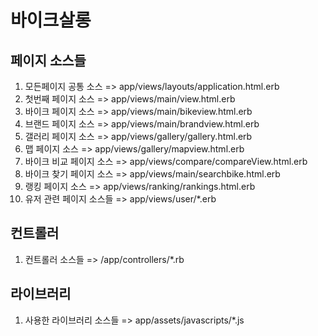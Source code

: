 # 바이크살롱

## 페이지 소스들
1. 모든페이지 공통 소스 => app/views/layouts/application.html.erb
2. 첫번째 페이지 소스 => app/views/main/view.html.erb
3. 바이크 페이지 소스 => app/views/main/bikeview.html.erb
4. 브랜드 페이지 소스 => app/views/main/brandview.html.erb
5. 갤러리 페이지 소스 => app/views/gallery/gallery.html.erb
6. 맵 페이지 소스 => app/views/gallery/mapview.html.erb
7. 바이크 비교 페이지 소스 => app/views/compare/compareView.html.erb
8. 바이크 찾기 페이지 소스 => app/views/main/searchbike.html.erb
9. 랭킹 페이지 소스 => app/views/ranking/rankings.html.erb
10. 유저 관련 페이지 소스들 => app/views/user/*.erb

## 컨트롤러
1. 컨트롤러 소스들 => /app/controllers/*.rb

## 라이브러리
1. 사용한 라이브러리 소스들 => app/assets/javascripts/*.js

